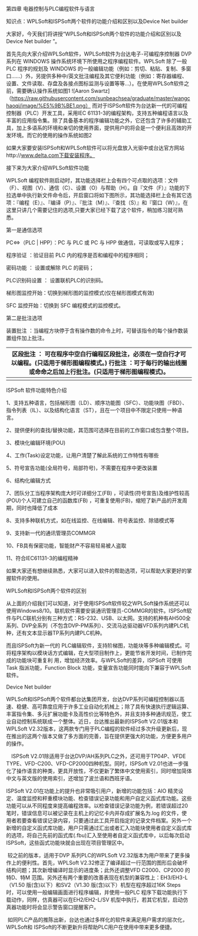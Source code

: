 第四章 电器控制与PLC编程软件与语言

知识点：WPLSoft和ISPSoft两个软件的功能介绍和区别以及Device Net builder

大家好，今天我们将讲授“WPLSoft和ISPSoft两个软件的功能介绍和区别以及Device Net
builder ”。

首先先向大家介绍WPLSoft软件，WPLSoft软件为台达电子-可编程序控制器 DVP 系列在
WINDOWS 操作系统环境下所使用之程序编程软件。WPLSoft 除了一般 PLC 程序的规划及
WINDOWS
的一般编辑功能（例如：剪切、粘贴、复制、多窗口……）外，另提供多种中/英文批注编程及其它便利功能（例如：寄存器编程、设置、文件读取、存盘及各接点图标监测与设置等等…）。在使用WPLSoft软件之前，需要确认操作系统如图1
![Aaron Swartz]（https://raw.githubusercontent.com/sunbeachsea/graduate/master/wangchaoqi/image/%E5%9B%BE1.png）
而对于ISPSoft软件为台达新一代的可编程控制器（PLC）开发工具，采用IEC
61131-3的编程架构，支持五种编程语言以及丰富的应用指令集。除了具备基本的程序编辑功能之外，它还包含了许多的辅助工具，加上多语系的环境和亲切的使用界面，提供用户的将会是一个便利且高效的开发环境。而它的使用的操作系统如图2

如果大家要安装ISPSoft和WPLSoft软件可以将光盘放入光驱中或台达官方网站http://www.delta.com下载安装程序。

接下来为大家介绍WPLSoft软件功能

WPLSoft
编程软件刚启动时，其功能选择栏上会有四个可点取的选项：文件（F）、视图（V）、通信（C）、设置（O）与帮助（H）。自『文件（F）』功能的下拉选单中执行新文件命令后，开启窗口将如下图所示，其功能选择栏上会有其它选项：『编程（E）』、『编译（P）』、『批注（M）』、『查找（S）』和『窗口（W）』，在这里只讲几个需要记住的选项,只要大家已经下载了这个软件，稍加练习就可熟悉。

第一是通信选项

PC\<=\>（PLC \| HPP）：PC 与 PLC 或 PC 与 HPP 做通信，可读取或写入程序；

程序验证 ：验证目前 PLC 内的程序是否和编程中的程序相同；

密码功能 ： 设置或解除 PLC 的密码；

PLC识别码设置 ： 设置联机PLC的识别码。

梯形图监控开始：切换到梯形图的监控模式(仅在梯形图模式有效)

SFC 监控开始：切换到 SFC 编程模式的监控模式。

第二是批注选项

装置批注
：当编程方块停于含有操作数的命令上时，可替该指令的每个操作数装置组件加上批注。

| 区段批注 ： 可在程序中空白行编程区段批注，必须在一空白行才可以编程。(只适用于梯形图编程模式。) 行批注 ：可于每行的输出线圈或命命之后加上行批注。(只适用于梯形图编程模式)。 |
|----------------------------------------------------------------------------------------------------------------------------------------------------------------------------|
|                                                                                                                                                                            |

ISPSoft 软件功能特色介绍

1、支持五种语言，包括梯形图（LD）、顺序功能图（SFC）、功能块图（FBD）、指令列表（IL）、以及结构化语言（ST），且在一个项目中不限定只使用一种语言。

2、提供便利的查找/替换功能，其范围可选择在目前的工作窗口或包含整个项目。

3、模块化编辑环境(POU)

4、工作(Task)设定功能，让用户清楚了解此系统的工作特性有哪些

5、符号宣告功能(全局符号，局部符号)，不需要在程序中更改装置

6、结构化编辑方式

7、团队分工当程序架构庞大时可详细分工(FB)
，可读性(符号宣告)及维护性较高(POU)个人可建立自己的函数库(FB)
，可重复使用(FB)，缩短了新产品的开发周期，同时也降低了成本

8、支持多种联机方式，如在线监控、在线编辑、符号表监控、除错模式等

9、支持新一代的通讯管理员COMMGR

10、FB具有保密功能，智能财产不容易轻易被人盗取

11、符合IEC61131-3的编程精神

如果大家还有想继续熟悉，大家可以进入软件的帮助选项，可以帮助大家更好的掌握软件的使用。

WPLSoft和ISPSoft两个软件的区别

从上面的介绍我们可以知道，对于使用ISPSoft软件较之WPLSoft操作系统还可以使用Windows8/10。联机软件需要安装通讯管理员-COMMGR的软件。ISPSoft软件与PLC联机分别有三种方式：RS-232、USB、以太网。支持的机种有AH500全系列、DVP全系列（不包含DVP-PM系列）、交流马达驱动器VFD系列内建PLC机种，还有文本显示器TP系列内建PLC机种。

而且ISPSoft为新一代的
PLC编辑软件，支持阶梯图，功能块等多种编辑模式。可将程序架构以模块话方式编辑，在大型项目制作上，更能节省开发时间，已制作完成的功能块可重复利
用，增加经济效率。与WPLSoft的差异，ISPSoft 可使用Task 指派功能，Function Block
功能，变量宣告功能同时能向下兼容于WPLSoft软件。

Device Net builder

WPLSoft和ISPSoft两个软件都台达集团开发，台达DVP系列可编程控制器以高速、稳健、高可靠度应用于许多工业自动化机械上；除了具有快速执行逻辑运算、丰富指令集、多元扩展功能卡及高性价比等特色外，并且支持多种通讯规范，使工业自动控制系统联成一个整体。近日，台达推出最新的ISPSoft
V2.01版本和WPLSoft
V2.32版本，这两款专门用于PLC编程的软件经过多次升级更新后，现在推出的这两个版本又做了多方面的完善，旨在提供更强大的功能，方便更多用户的操作。

　ISPSoft V2.01除适用于台达DVP/AH系列PLC之外，还可用于TP04P、VFDE
TYPE、VFD-C200、VFD-CP2000四种机型。同时，ISPSoft
V2.01也进一步强化了操作语言的种类，更具开放性，不仅更新了繁体中文使用索引，同时增加简体中文与英文版的使用索引，还增加了波兰语和西班牙语。

ISPSoft V2.01在功能上的提升也非常吸引用户，新增的功能包括：AIO
精灵设定、温度监控和秤重模块功能、检查错误记录功能和用户自定义函式库功能。这些功能可以从不同程度来提高编程效率。以检查错误记录功能为例，若错误超过20
笔时，错误信息可以被记录在主机上的记忆卡内并存成扩展名为.log
的文件，使用者若要查看错误记录内容，只要通过此工具开启指定的记录文件档案。另外一个新增的自定义函式库功能，用户只需通过汇出或者汇入功能块使用者自定义函式库的选项，将自己先前的函式库(.fbu)汇入至使用者自定义函式库中，以后每次启动ISPSoft，这些函式功能块就会出现在项目管理区中。

 较之前的版本，适用于DVP
系列PLC的WPLSoft V2.32版本为用户带来了更多操作上的便利性。首先，WPLSoft V2.32修正了编译超过一行范围的图形后会破坏结构问题；其次新增编译时显示的进度条；此外还调整VFD
C2000、CP2000 的特D、特M
范围。另外还有两个重要的改善表现在机型的兼容性上：EH3/EH3-L（V1.50
版(含)以下）和SV2（V1.30 版(含)以下）机型在程序超过16K Steps
时，可以使用一般编辑画面进行程序编辑，并使用一般PLC
程序下载功能执行下载动作，同样，仿真器可以在EH2/EH2-L/SV
机型中执行，若其它机型，启动仿真器功能时将会显示警告窗口提醒客户。

 如同PLC产品的推陈出新，台达也通过多样化的软件来满足用户需求的层次化，WPLSoft和 ISPSoft的不断更新升将帮助PLC用户在使用中带来更多便捷。
